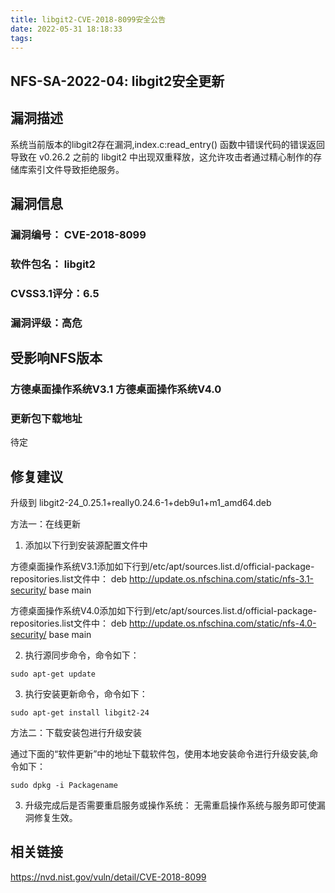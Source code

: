 ```yaml
---
title: libgit2-CVE-2018-8099安全公告
date: 2022-05-31 18:18:33
tags:
---
```


## NFS-SA-2022-04: libgit2安全更新

## 漏洞描述

系统当前版本的libgit2存在漏洞,index.c:read_entry() 函数中错误代码的错误返回导致在 v0.26.2 之前的 libgit2 中出现双重释放，这允许攻击者通过精心制作的存储库索引文件导致拒绝服务。

## 漏洞信息

###    漏洞编号： CVE-2018-8099

###    软件包名： libgit2

###    CVSS3.1评分：6.5

###    漏洞评级：高危

## 受影响NFS版本

###    方德桌面操作系统V3.1   方德桌面操作系统V4.0

### 更新包下载地址

待定

## 修复建议

升级到 libgit2-24_0.25.1+really0.24.6-1+deb9u1+m1_amd64.deb

方法一：在线更新

1. 添加以下行到安装源配置文件中

方德桌面操作系统V3.1添加如下行到/etc/apt/sources.list.d/official-package-repositories.list文件中：
deb http://update.os.nfschina.com/static/nfs-3.1-security/ base main

方德桌面操作系统V4.0添加如下行到/etc/apt/sources.list.d/official-package-repositories.list文件中：
deb http://update.os.nfschina.com/static/nfs-4.0-security/ base main



2. 执行源同步命令，命令如下：

```
sudo apt-get update
```

3. 执行安装更新命令，命令如下：

```
sudo apt-get install libgit2-24
```

方法二：下载安装包进行升级安装

通过下面的“软件更新”中的地址下载软件包，使用本地安装命令进行升级安装,命令如下：

```
sudo dpkg -i Packagename
```

3. 升级完成后是否需要重启服务或操作系统：
   无需重启操作系统与服务即可使漏洞修复生效。

## 相关链接

https://nvd.nist.gov/vuln/detail/CVE-2018-8099
